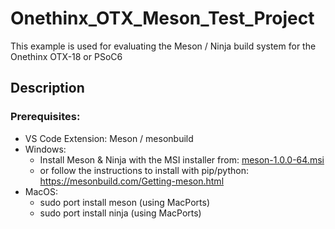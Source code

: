 # Onethinx_OTX_Meson_Test_Project
This example is used for evaluating the Meson / Ninja build system for the Onethinx OTX-18 or PSoC6
## Description
### Prerequisites:
  - VS Code Extension: Meson / mesonbuild
  - Windows:
    - Install Meson & Ninja with the MSI installer from: [meson-1.0.0-64.msi
](https://github.com/mesonbuild/meson/releases)
    - or follow the instructions to install with pip/python: https://mesonbuild.com/Getting-meson.html
  - MacOS:
    - sudo port install meson (using MacPorts)
    - sudo port install ninja (using MacPorts)

